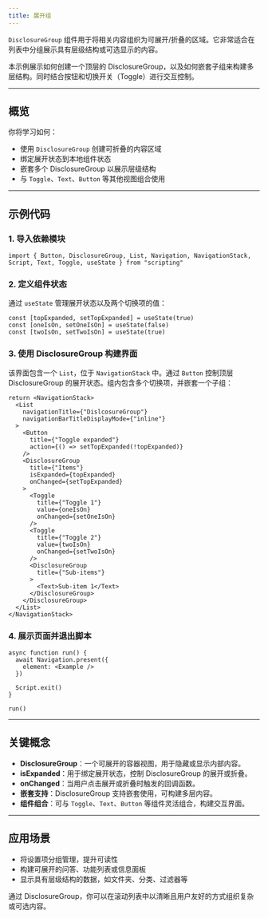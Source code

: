 ```yaml
---
title: 展开组
---
```

`DisclosureGroup` 组件用于将相关内容组织为可展开/折叠的区域。它非常适合在列表中分组展示具有层级结构或可选显示的内容。

本示例展示如何创建一个顶层的 DisclosureGroup，以及如何嵌套子组来构建多层结构。同时结合按钮和切换开关（Toggle）进行交互控制。

---

## 概览

你将学习如何：

* 使用 `DisclosureGroup` 创建可折叠的内容区域
* 绑定展开状态到本地组件状态
* 嵌套多个 DisclosureGroup 以展示层级结构
* 与 `Toggle`、`Text`、`Button` 等其他视图组合使用

---

## 示例代码

### 1. 导入依赖模块

```tsx
import { Button, DisclosureGroup, List, Navigation, NavigationStack, Script, Text, Toggle, useState } from "scripting"
```

### 2. 定义组件状态

通过 `useState` 管理展开状态以及两个切换项的值：

```tsx
const [topExpanded, setTopExpanded] = useState(true)
const [oneIsOn, setOneIsOn] = useState(false)
const [twoIsOn, setTwoIsOn] = useState(true)
```

### 3. 使用 DisclosureGroup 构建界面

该界面包含一个 `List`，位于 `NavigationStack` 中。通过 `Button` 控制顶层 DisclosureGroup 的展开状态。组内包含多个切换项，并嵌套一个子组：

```tsx
return <NavigationStack>
  <List
    navigationTitle={"DislcosureGroup"}
    navigationBarTitleDisplayMode={"inline"}
  >
    <Button
      title={"Toggle expanded"}
      action={() => setTopExpanded(!topExpanded)}
    />
    <DisclosureGroup
      title={"Items"}
      isExpanded={topExpanded}
      onChanged={setTopExpanded}
    >
      <Toggle
        title={"Toggle 1"}
        value={oneIsOn}
        onChanged={setOneIsOn}
      />
      <Toggle
        title={"Toggle 2"}
        value={twoIsOn}
        onChanged={setTwoIsOn}
      />
      <DisclosureGroup
        title={"Sub-items"}
      >
        <Text>Sub-item 1</Text>
      </DisclosureGroup>
    </DisclosureGroup>
  </List>
</NavigationStack>
```

### 4. 展示页面并退出脚本

```tsx
async function run() {
  await Navigation.present({
    element: <Example />
  })

  Script.exit()
}

run()
```

---

## 关键概念

* **DisclosureGroup**：一个可展开的容器视图，用于隐藏或显示内部内容。
* **isExpanded**：用于绑定展开状态，控制 DisclosureGroup 的展开或折叠。
* **onChanged**：当用户点击展开或折叠时触发的回调函数。
* **嵌套支持**：DisclosureGroup 支持嵌套使用，可构建多层内容。
* **组件组合**：可与 `Toggle`、`Text`、`Button` 等组件灵活组合，构建交互界面。

---

## 应用场景

* 将设置项分组管理，提升可读性
* 构建可展开的问答、功能列表或信息面板
* 显示具有层级结构的数据，如文件夹、分类、过滤器等

通过 DisclosureGroup，你可以在滚动列表中以清晰且用户友好的方式组织复杂或可选内容。
